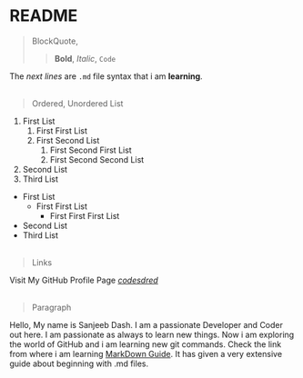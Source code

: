 # README

> BlockQuote,
> 
>> **Bold**, *Italic*, `Code`

The *next lines* are `.md` file syntax that i am **learning**.
<br>
<br>
> Ordered, Unordered List

1. First List
   1. First First List
   2. First Second List
      1. First Second First List
      2. First Second Second List
3. Second List
4. Third List

- First List
  - First First List
    - First First First List
- Second List
- Third List
<br><br>
> Links

Visit My GitHub Profile Page [*codesdred*](https://github.com/codesdred "SanjeebDash")
<br><br>
> Paragraph

Hello, My name is Sanjeeb Dash. I am a passionate Developer and Coder out here. I am passionate as always to learn new things. Now i am exploring the world of GitHub and i am learning new git commands. Check the link from where i am learning [MarkDown Guide](https://www.markdownguide.org/basic-syntax/). It has given a very extensive guide about beginning with .md files.
